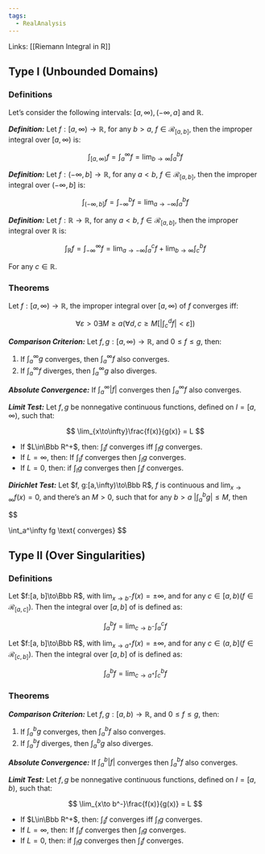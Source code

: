 ```yaml
---
tags:
  - RealAnalysis
---
```


Links: [[Riemann Integral in R]]
## Type I (Unbounded Domains)

### Definitions

Let’s consider the following intervals: $[a, \infty), (-\infty, a]$ and $\mathbb{R}$.

_**Definition:**_ Let $f:[a, \infty)\to\mathbb{R}$, for any $b > a$, $f\in\mathcal{R}_{[a, b]}$, then the improper integral over $[a, \infty)$ is:

$$ \int_{[a,\infty)}f=\int_a^\infty f =\lim_{b\to\infty}\int_a^b f $$

_**Definition:**_ Let $f:(-\infty, b]\to\mathbb{R}$, for any $a < b$, $f\in\mathcal{R}_{[a, b]}$, then the improper integral over $(-\infty, b]$ is:

$$ \int_{(-\infty, b]} f= \int_{-\infty}^b f= \lim_{a\to-\infty}\int_a^b f $$

_**Definition:**_ Let $f:\mathbb{R}\to\mathbb{R}$, for any $a < b$, $f\in\mathcal{R}_{[a, b]}$, then the improper integral over $\mathbb{R}$ is:

$$ \int_{\mathbb{R}} f= \int_{-\infty}^\infty f= \lim_{a\to-\infty}\int_a^c f +\lim_{b\to\infty}\int_c^bf $$

For any $c\in\mathbb{R}$.
### Theorems

Let $f:[a,\infty)\to\mathbb{R}$, the improper integral over $[a, \infty)$ of $f$ converges iff:

$$ \forall\varepsilon>0\exists M\ge a\left(\forall d, c\ge M\left[\left|\int_c^df\right|<\varepsilon\right]\right) $$

_**Comparison Criterion:**_ Let $f,g:[a,\infty)\to\mathbb{R}$, and $0\le f\le g$, then:

1. If $\int_a^\infty g$ converges, then $\int_a^\infty f$ also converges.
2. If $\int_a^\infty f$ diverges, then $\int_a^\infty g$ also diverges.

_**Absolute Convergence:**_ If $\int_a^\infty |f|$ converges then $\int_a^\infty f$ also converges.


_**Limit Test:**_ Let $f,g$ be nonnegative continuous functions, defined on $I = [a,\infty)$, such that:

$$ \lim_{x\to\infty}\frac{f(x)}{g(x)} = L $$

- If $L\in\Bbb R^+$, then: $\int_If$ converges iff $\int_Ig$ converges.
- If $L = \infty$, then: If $\int_If$ converges then $\int_Ig$ converges.
- If $L = 0$, then: if $\int_Ig$ converges then $\int_If$ converges.

_**Dirichlet Test:**_ Let $f, g:[a,\infty)\to\Bbb R$, $f$ is continuous and $\lim_{x\to\infty}f(x) = 0$, and there’s an $M>0$, such that for any $b>a$ $\left|\int_a^b g\right|\le M$, then

$$

\int_a^\infty fg \text{ converges} $$

## Type II (Over Singularities)

### Definitions
Let $f:[a, b]\to\Bbb R$, with $\lim_{x\to b^-}f(x)=\pm\infty$, and for any $c\in[a,b) (f\in\mathcal{R}_{[a,c]})$. Then the integral over $[a,b]$ of is defined as:

$$ \int_a^b f= \lim_{c\to b^-}\int_a^cf $$

Let $f:[a, b]\to\Bbb R$, with $\lim_{x\to a^+}f(x)=\pm\infty$, and for any $c\in(a,b] (f\in\mathcal{R}_{[c, b]})$. Then the integral over $[a,b]$ of is defined as:

$$ \int_a^b f= \lim_{c\to a^+}\int_c^bf $$

### Theorems

_**Comparison Criterion:**_ Let $f,g:[a,b)\to\mathbb{R}$, and $0\le f\le g$, then:

1. If $\int_a^b g$ converges, then $\int_a^bf$ also converges.
2. If $\int_a^b f$ diverges, then $\int_a^b g$ also diverges.

_**Absolute Convergence:**_ If $\int_a^b |f|$ converges then $\int_a^b f$ also converges.

_**Limit Test:**_ Let $f,g$ be nonnegative continuous functions, defined on $I = [a,b)$, such that:

$$ \lim_{x\to b^-}\frac{f(x)}{g(x)} = L $$

- If $L\in\Bbb R^+$, then: $\int_If$ converges iff $\int_Ig$ converges.
- If $L = \infty$, then: If $\int_If$ converges then $\int_Ig$ converges.
- If $L = 0$, then: if $\int_Ig$ converges then $\int_If$ converges.